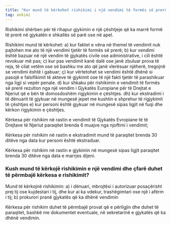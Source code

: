 ```yaml
---
title: "Kur mund të kërkohet rishikimi i një vendimi të formës së prerë?"
tag: ankimi
---
```


Rishikimi shërben për të rihapur gjykimin e një çështjeje që ka marrë formë të prerë në gjykatën e shkallës së parë ose në apel.

Rishikimi mund të kërkohet:
a) kur faktet e vëna në themel të vendimit nuk pajtohen me ato të një vendimi tjetër të formës
së prerë;
b) kur vendimi është bazuar në një vendim të gjykatës civile ose administrative, i cili është
revokuar më pas;
c) kur pas vendimit kanë dalë ose janë zbuluar prova të reja, të cilat vetëm ose së bashku me
ato që janë vlerësuar njëherë, tregojnë se vendimi është i gabuar;
ç) kur vërtetohet se vendimi është dhënë si pasojë e falsifikimit të akteve të gjykimit ose të një
fakti tjetër të parashikuar nga ligji si vepër penale.
d) kur shkaku për rishikimin e vendimit të formës së prerë rezulton nga një vendim i Gjykatës
Europiane për të Drejtat e Njeriut që e bën të domosdoshëm rigjykimin e çështjes.
dh) kur ekstradimi i të dënuarit të gjykuar në mungesë jepet me kushtin e shprehur të rigjykimit të
çështjes
e) kur personi është gjykuar në mungesë sipas ligjit në fuqi dhe kërkon rigjykimin e çështjes.

Kërkesa për rishikim në rastin e vendimit të Gjykatës Evropiane të të Drejtave të Njeriut paraqitet brenda 6 muajve nga njoftimi i vendimit;

Kërkesa për rishikim në rastin e ekstradimit mund të paraqitet brenda 30 ditëve nga data kur personi është ekstraduar.

Kërkesa për rishikim në rastin e gjykimin në mungesë sipas ligjit paraqitet brenda 30 ditëve nga data e marrjes dijeni.

###	Kush mund të kërkojë rishikimin e një vendimi dhe çfarë duhet të përmbajë kërkesa e rishikimit?

Mund të kërkojnë rishikimin:
a) i dënuari, mbrojtësi i autorizuar posaçërisht prej tij ose kujdestari i tij, dhe kur ai ka vdekur,
trashëgimtari ose një i afërm i tij;
b) prokurori pranë gjykatës që ka dhënë vendimin

Kërkesa për rishikim duhet të përmbajë provat që e përligjin dhe duhet të paraqitet, bashkë me dokumentet eventuale, në sekretarinë e gjykatës që ka dhënë vendimin.
